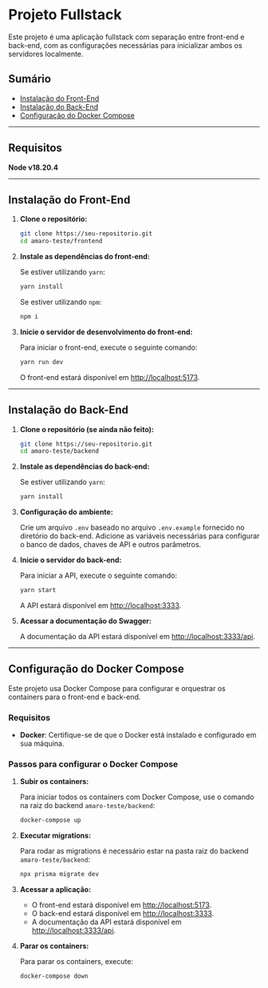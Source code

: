 
# Projeto Fullstack

Este projeto é uma aplicação fullstack com separação entre front-end e back-end, com as configurações necessárias para inicializar ambos os servidores localmente.

## Sumário

- [Instalação do Front-End](#instalação-do-front-end)
- [Instalação do Back-End](#instalação-do-back-end)
- [Configuração do Docker Compose](#configuração-do-docker-compose)

---
## Requisitos

**Node v18.20.4**

---

## Instalação do Front-End

1. **Clone o repositório:**

   ```bash
   git clone https://seu-repositorio.git
   cd amaro-teste/frontend
   ```

2. **Instale as dependências do front-end:**

   Se estiver utilizando `yarn`:

   ```bash
   yarn install
   ```

   Se estiver utilizando `npm`:

   ```bash
   npm i
   ```

3. **Inicie o servidor de desenvolvimento do front-end:**

   Para iniciar o front-end, execute o seguinte comando:

   ```bash
   yarn run dev
   ```

   O front-end estará disponível em [http://localhost:5173](http://localhost:5173).

---

## Instalação do Back-End

1. **Clone o repositório (se ainda não feito):**

   ```bash
   git clone https://seu-repositorio.git
   cd amaro-teste/backend
   ```

2. **Instale as dependências do back-end:**

   Se estiver utilizando `yarn`:

   ```bash
   yarn install
   ```

3. **Configuração do ambiente:**

   Crie um arquivo `.env` baseado no arquivo `.env.example` fornecido no diretório do back-end. Adicione as variáveis necessárias para configurar o banco de dados, chaves de API e outros parâmetros.

4. **Inicie o servidor do back-end:**

   Para iniciar a API, execute o seguinte comando:

   ```bash
   yarn start
   ```

   A API estará disponível em [http://localhost:3333](http://localhost:3333).

5. **Acessar a documentação do Swagger:**

   A documentação da API estará disponível em [http://localhost:3333/api](http://localhost:3333/api).

---

## Configuração do Docker Compose

Este projeto usa Docker Compose para configurar e orquestrar os containers para o front-end e back-end.

### Requisitos

- **Docker**: Certifique-se de que o Docker está instalado e configurado em sua máquina.

### Passos para configurar o Docker Compose

1. **Subir os containers:**

   Para iniciar todos os containers com Docker Compose, use o comando na raiz do backend `amaro-teste/backend`:

   ```bash
   docker-compose up
   ```
2. **Executar migrations:**

   Para rodar as migrations é necessário estar na pasta raiz do backend `amaro-teste/backend`:
   
   ```bash
   npx prisma migrate dev  
   ```

3. **Acessar a aplicação:**

   - O front-end estará disponível em [http://localhost:5173](http://localhost:5173).
   - O back-end estará disponível em [http://localhost:3333](http://localhost:3333).
   - A documentação da API estará disponível em [http://localhost:3333/api](http://localhost:3333/api).

4. **Parar os containers:**

   Para parar os containers, execute:

   ```bash
   docker-compose down
   ```
